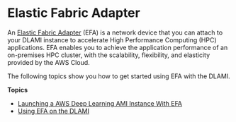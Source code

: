 # Elastic Fabric Adapter<a name="tutorial-efa"></a>

An [Elastic Fabric Adapter](http://aws.amazon.com/hpc/efa/) \(EFA\) is a network device that you can attach to your DLAMI instance to accelerate High Performance Computing \(HPC\) applications\. EFA enables you to achieve the application performance of an on\-premises HPC cluster, with the scalability, flexibility, and elasticity provided by the AWS Cloud\.

The following topics show you how to get started using EFA with the DLAMI\.

**Topics**
+ [Launching a AWS Deep Learning AMI Instance With EFA](tutorial-efa-launching.md)
+ [Using EFA on the DLAMI](tutorial-efa-using.md)